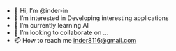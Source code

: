 - 👋 Hi, I’m @inder-in
- 👀 I’m interested in Developing interesting applications
- 🌱 I’m currently learning AI
- 💞️ I’m looking to collaborate on ...
- 📫 How to reach me inder8116@gmail.com

<!---
inder-in/inder-in is a ✨ special ✨ repository because its `README.md` (this file) appears on your GitHub profile.
You can click the Preview link to take a look at your changes.
--->
